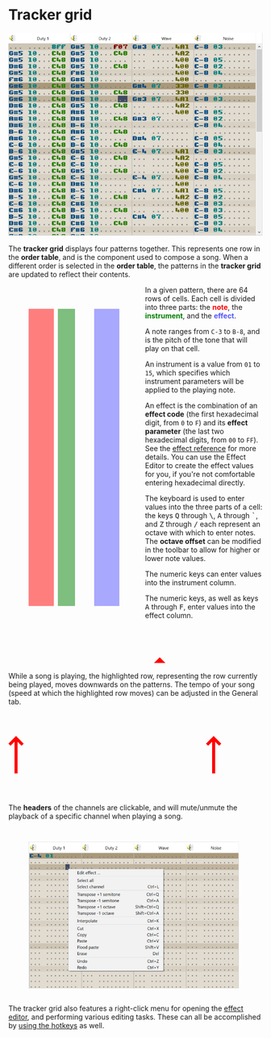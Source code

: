 # Tracker grid

![Screenshot of the tracker grid](./img/tracker_grid.png)

The **tracker grid** displays four patterns together.
This represents one row in the **order table**, and is the component used to compose a song.
When a different order is selected in the **order table**, the patterns in the **tracker grid** are updated to reflect their contents.

<style>
.note {
	color: red;
	fill: red;
}
.instr {
	color: green;
	fill: green;
}
.fx {
	color: #55f;
	fill: #55f;
}
rect { fill-opacity: 0.5; }

figure { float: left; }

use { stroke: red; stroke-width: 6px; }
</style>

<figure>
<svg width="191" height="623">
	<image href="img/pattern.png"/>
	<rect x="0" y="32" width="50" height="589" class="note"/>
	<rect x="58" y="32" width="34" height="589" class="instr"/>
	<rect x="130" y="32" width="50" height="589" class="fx"/>
</svg>
</figure>

In a given pattern, there are 64 rows of cells.
Each cell is divided into three parts: the **<span class="note">note</span>**, the **<span class="instr">instrument</span>**, and the **<span class="fx">effect</span>**.

A note ranges from `C-3` to `B-8`, and is the pitch of the tone that will play on that cell.

An instrument is a value from `01` to `15`, which specifies which instrument parameters will be applied to the playing note.

An effect is the combination of an **effect code** (the first hexadecimal digit, from `0` to `F`) and its **effect parameter** (the last two hexadecimal digits, from `00` to `FF`).
See the [effect reference](./effect-reference.md) for more details.
You can use the Effect Editor to create the effect values for you, if you're not comfortable entering hexadecimal directly.

The keyboard is used to enter values into the three parts of a cell: the keys <kbd>Q</kbd> through <kbd>\\</kbd>, <kbd>A</kbd> through <kbd>\`</kbd>, and <kbd>Z</kbd> through <kbd>/</kbd> each represent an octave with which to enter notes.
The **octave offset** can be modified in the toolbar to allow for higher or lower note values.

The numeric keys can enter values into the instrument column.

The numeric keys, as well as keys <kbd>A</kbd> through <kbd>F</kbd>, enter values into the effect column.

<svg width="780" height="110" style="clear: left;">
	<defs>
		<g id="arrow">
			<polyline points="0,70 0,0"/>
			<polyline points="-13,13 0,0 13,13" fill="none"/>
		</g>
	</defs>
	<image href="img/highlighted_row.png"/>
	<use href="#arrow" x="300" y="65"/>
</svg>

While a song is playing, the highlighted row, representing the row currently being played, moves downwards on the patterns.
The tempo of your song (speed at which the highlighted row moves) can be adjusted in the General tab.

<svg width="780" height="251">
	<image href="img/channel_headers.png"/>
	<use href="#arrow" x="15" y="50"/>
	<use href="#arrow" x="407" y="50"/>
</svg>

The **headers** of the channels are clickable, and will mute/unmute the playback of a specific channel when playing a song.

<figure>

![Test](img/right_click_menu.png)

</figure>

The tracker grid also features a right-click menu for opening the [effect editor](./effect-editor.md), and performing various editing tasks.
These can all be accomplished by [using the hotkeys](./hotkeys.md) as well.

